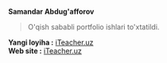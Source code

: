 <b> Samandar Abdug'afforov </b>
> O'qish sababli portfolio ishlari to'xtatildi.

<b> Yangi loyiha  :</b> <a href = "https://t.me/iteacher.uz" > iTeacher.uz</a>   
<b> Web site :</b> <a href="https://iteacher.uz/"> iTeacher.uz</a>
